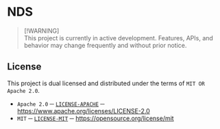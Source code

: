 # NDS
> [!WARNING]\
> This project is currently in active development. 
> Features, APIs, and behavior may change frequently and without prior notice.

## License
This project is dual licensed and distributed under the terms of `MIT OR Apache 2.0`.
- `Apache 2.0` ─ [`LICENSE-APACHE`][LICENSE_APACHE] ─  https://www.apache.org/licenses/LICENSE-2.0
- `MIT` ─ [`LICENSE-MIT`][LICENSE_MIT] ─ https://opensource.org/license/mit

[LICENSE_APACHE]: ./LICENSE-APACHE
[LICENSE_MIT]: ./LICENSE-MIT
